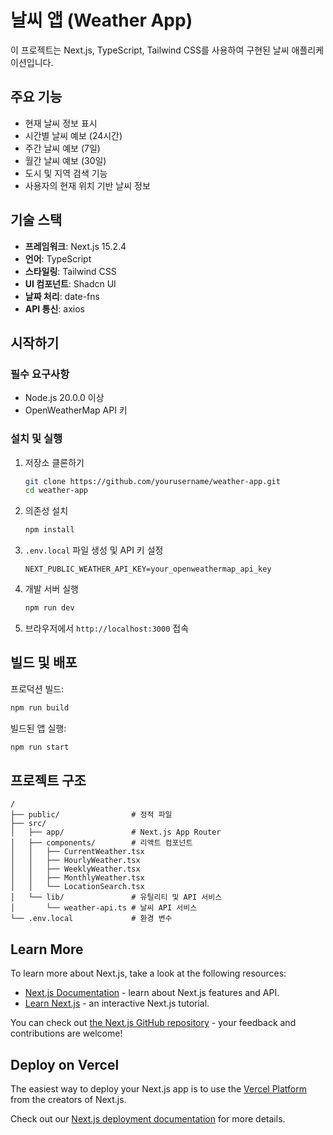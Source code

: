 # 날씨 앱 (Weather App)

이 프로젝트는 Next.js, TypeScript, Tailwind CSS를 사용하여 구현된 날씨 애플리케이션입니다.

## 주요 기능

- 현재 날씨 정보 표시
- 시간별 날씨 예보 (24시간)
- 주간 날씨 예보 (7일)
- 월간 날씨 예보 (30일)
- 도시 및 지역 검색 기능
- 사용자의 현재 위치 기반 날씨 정보

## 기술 스택

- **프레임워크**: Next.js 15.2.4
- **언어**: TypeScript
- **스타일링**: Tailwind CSS
- **UI 컴포넌트**: Shadcn UI
- **날짜 처리**: date-fns
- **API 통신**: axios

## 시작하기

### 필수 요구사항

- Node.js 20.0.0 이상
- OpenWeatherMap API 키

### 설치 및 실행

1. 저장소 클론하기
   ```bash
   git clone https://github.com/yourusername/weather-app.git
   cd weather-app
   ```

2. 의존성 설치
   ```bash
   npm install
   ```

3. `.env.local` 파일 생성 및 API 키 설정
   ```
   NEXT_PUBLIC_WEATHER_API_KEY=your_openweathermap_api_key
   ```

4. 개발 서버 실행
   ```bash
   npm run dev
   ```

5. 브라우저에서 `http://localhost:3000` 접속

## 빌드 및 배포

프로덕션 빌드:
```bash
npm run build
```

빌드된 앱 실행:
```bash
npm run start
```

## 프로젝트 구조

```
/
├── public/                # 정적 파일
├── src/
│   ├── app/               # Next.js App Router
│   ├── components/        # 리액트 컴포넌트
│   │   ├── CurrentWeather.tsx
│   │   ├── HourlyWeather.tsx
│   │   ├── WeeklyWeather.tsx
│   │   ├── MonthlyWeather.tsx
│   │   └── LocationSearch.tsx
│   └── lib/               # 유틸리티 및 API 서비스
│       └── weather-api.ts # 날씨 API 서비스
└── .env.local             # 환경 변수
```

## Learn More

To learn more about Next.js, take a look at the following resources:

- [Next.js Documentation](https://nextjs.org/docs) - learn about Next.js features and API.
- [Learn Next.js](https://nextjs.org/learn) - an interactive Next.js tutorial.

You can check out [the Next.js GitHub repository](https://github.com/vercel/next.js) - your feedback and contributions are welcome!

## Deploy on Vercel

The easiest way to deploy your Next.js app is to use the [Vercel Platform](https://vercel.com/new?utm_medium=default-template&filter=next.js&utm_source=create-next-app&utm_campaign=create-next-app-readme) from the creators of Next.js.

Check out our [Next.js deployment documentation](https://nextjs.org/docs/app/building-your-application/deploying) for more details.
